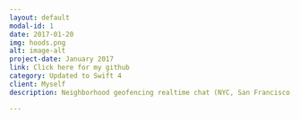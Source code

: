 ```yaml
---
layout: default
modal-id: 1
date: 2017-01-20
img: hoods.png
alt: image-alt
project-date: January 2017
link: Click here for my github
category: Updated to Swift 4
client: Myself
description: Neighborhood geofencing realtime chat (NYC, San Francisco, South Florida)

---
```

